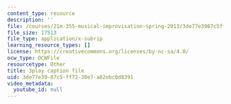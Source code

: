 ```yaml
---
content_type: resource
description: ''
file: /courses/21m-355-musical-improvisation-spring-2013/3de77e3987c5ff7230e7a82ebc0d8391_s31hXhmhUws.srt
file_size: 17513
file_type: application/x-subrip
learning_resource_types: []
license: https://creativecommons.org/licenses/by-nc-sa/4.0/
ocw_type: OCWFile
resourcetype: Other
title: 3play caption file
uid: 3de77e39-87c5-ff72-30e7-a82ebc0d8391
video_metadata:
  youtube_id: null
---
```

